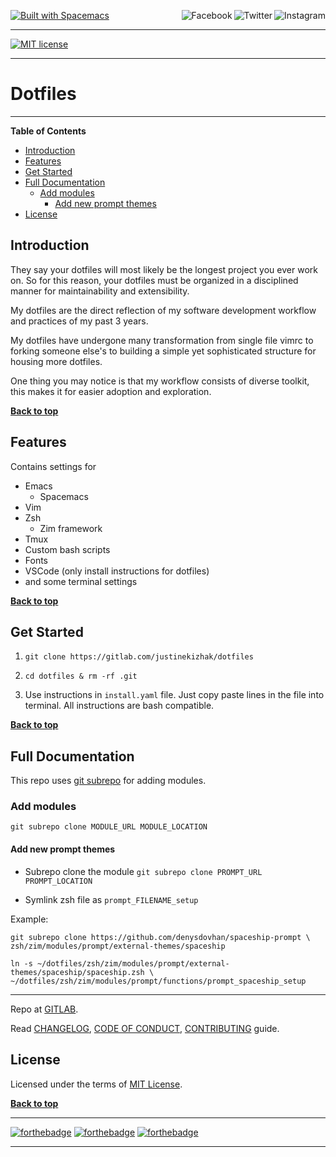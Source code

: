 <a name="top"></a>
[![Built with Spacemacs](https://cdn.rawgit.com/syl20bnr/spacemacs/442d025779da2f62fc86c2082703697714db6514/assets/spacemacs-badge.svg)](http://spacemacs.org)
<a href="https://www.instagram.com/justinekizhak"><img src="https://i.imgur.com/G9YJUZI.png" alt="Instagram" align="right"></a>
<a href="https://twitter.com/justinekizhak"><img src="http://i.imgur.com/tXSoThF.png" alt="Twitter" align="right"></a>
<a href="https://www.facebook.com/justinekizhak"><img src="http://i.imgur.com/P3YfQoD.png" alt="Facebook" align="right"></a>
<br>
- - -
[![MIT license](https://img.shields.io/badge/License-MIT-blue.svg)](https://lbesson.mit-license.org/)
<!-- {Put your badges here} -->

- - -
# Dotfiles
- - -

**Table of Contents**

- [Introduction](#introduction)
- [Features](#features)
- [Get Started](#get-started)
- [Full Documentation](#full-documentation)
    - [Add modules](#add-modules)
        - [Add new prompt themes](#add-new-prompt-themes)
- [License](#license)


## Introduction

They say your dotfiles will most likely be the longest project you ever work on.
So for this reason, your dotfiles must be organized in a disciplined manner for
maintainability and extensibility.

My dotfiles are the direct reflection of my software development workflow and
practices of my past 3 years.

My dotfiles have undergone many transformation from single file vimrc to
forking someone else's to building a simple yet sophisticated structure for
housing more dotfiles.

One thing you may notice is that my workflow consists of diverse toolkit,
this makes it for easier adoption and exploration.

**[Back to top](#table-of-contents)**

## Features

Contains settings for

- Emacs
    - Spacemacs
- Vim
- Zsh
    - Zim framework
- Tmux
- Custom bash scripts
- Fonts
- VSCode (only install instructions for dotfiles)
- and some terminal settings

**[Back to top](#table-of-contents)**

## Get Started


1) `git clone https://gitlab.com/justinekizhak/dotfiles`
    
2) `cd dotfiles & rm -rf .git`

3) Use instructions in `install.yaml` file.
  Just copy paste lines in the file into terminal.
  All instructions are bash compatible.

**[Back to top](#table-of-contents)**

## Full Documentation

This repo uses [git subrepo] for adding modules.

### Add modules
  `git subrepo clone MODULE_URL MODULE_LOCATION`

#### Add new prompt themes

- Subrepo clone the module
    `git subrepo clone PROMPT_URL PROMPT_LOCATION`

- Symlink zsh file as `prompt_FILENAME_setup`

Example:

```
git subrepo clone https://github.com/denysdovhan/spaceship-prompt \
zsh/zim/modules/prompt/external-themes/spaceship
```

```
ln -s ~/dotfiles/zsh/zim/modules/prompt/external-themes/spaceship/spaceship.zsh \
~/dotfiles/zsh/zim/modules/prompt/functions/prompt_spaceship_setup
```

---

Repo at [GITLAB][website].

Read [CHANGELOG], [CODE OF CONDUCT], [CONTRIBUTING] guide.

[git subrepo]: https://github.com/ingydotnet/git-subrepo
[website]: https://gitlab.com/justinekizhak/dotfiles
[CHANGELOG]: CHANGELOG.md
[CONTRIBUTING]: CONTRIBUTING.md
[CODE OF CONDUCT]: CODE_OF_CONDUCT.md

## License

Licensed under the terms of [MIT License].

[MIT License]: LICENSE.txt

**[Back to top](#table-of-contents)**


- - -
[![forthebadge](https://forthebadge.com/images/badges/compatibility-betamax.svg)](https://forthebadge.com)
[![forthebadge](https://forthebadge.com/images/badges/powered-by-water.svg)](https://forthebadge.com)
[![forthebadge](https://forthebadge.com/images/badges/built-with-love.svg)](https://forthebadge.com)
- - -
